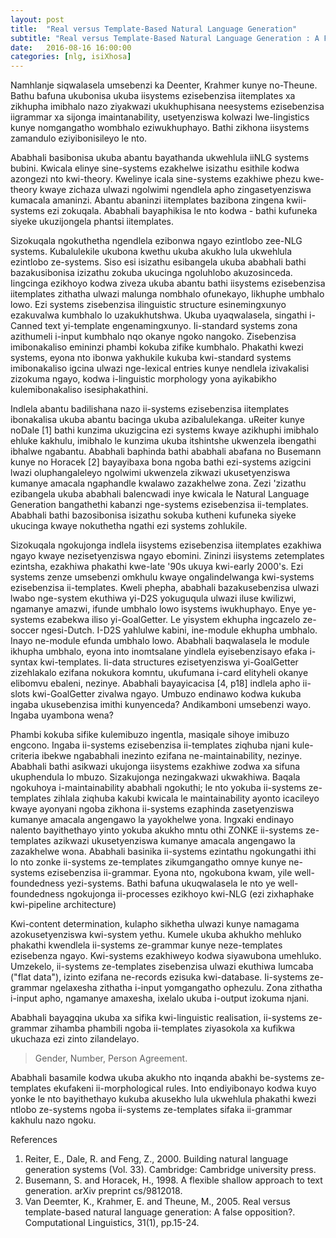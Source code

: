 ```yaml
---
layout: post
title:  "Real versus Template-Based Natural Language Generation"
subtitle: "Real versus Template-Based Natural Language Generation : A False Opposition? by Kees van Deemter, Emiel Krahmer & Mariet Theune"
date:   2016-08-16 16:00:00
categories: [nlg, isiXhosa]
---
```


Namhlanje siqwalasela umsebenzi ka Deenter, Krahmer kunye no-Theune. Bathu bafuna ukubonisa ukuba iisystems ezisebenzisa iitemplates xa zikhupha imibhalo nazo ziyakwazi ukukhuphisana neesystems ezisebenzisa iigrammar xa sijonga imaintanability, usetyenziswa kolwazi lwe-lingistics kunye nomgangatho wombhalo eziwukhuphayo. Bathi zikhona iisystems zamandulo eziyibonisileyo le nto.

Ababhali basibonisa ukuba abantu bayathanda ukwehlula iiNLG systems bubini. Kwicala elinye sine-systems ezakhelwe isizathu esithile kodwa azongezi nto kwi-theory. Kwelinye icala sine-systems ezakhiwe phezu kwe-theory kwaye zichaza ulwazi ngolwimi ngendlela apho zingasetyenziswa kumacala amaninzi. Abantu abaninzi iitemplates bazibona zingena kwii-systems ezi zokuqala. Ababhali bayaphikisa le nto kodwa - bathi kufuneka siyeke ukuzijongela phantsi iitemplates.

Sizokuqala ngokuthetha ngendlela ezibonwa ngayo ezintlobo zee-NLG systems. Kubalulekile ukubona kwethu ukuba akukho lula ukwehlula ezintlobo ze-systems. Siso esi isizathu esibangela ukuba ababhali bathi bazakusibonisa izizathu zokuba ukucinga ngoluhlobo akuzosinceda. Iingcinga ezikhoyo kodwa ziveza ukuba abantu bathi iisystems ezisebenzisa iitemplates zithatha ulwazi malunga nombhalo ofunekayo, likhuphe umbhalo lowo. Ezi systems zisebenzisa ilinguistic structure esinemingxunyo ezakuvalwa kumbhalo lo uzakukhutshwa. Ukuba uyaqwalasela, singathi i-Canned text yi-template engenamingxunyo. Ii-standard systems zona azithumeli i-input kumbhalo nqo okanye ngoko nangoko. Zisebenzisa imibonakaliso emininzi phambi kokuba zifike kumbhalo. Phakathi kwezi systems, eyona nto ibonwa yakhukile kukuba kwi-standard systems imibonakaliso igcina ulwazi nge-lexical entries kunye nendlela izivakalisi zizokuma ngayo, kodwa i-linguistic morphology yona ayikabikho kulemibonakaliso isesiphakathini.

Indlela abantu badilishana nazo ii-systems ezisebenzisa iitemplates ibonakalisa ukuba abantu bacinga ukuba azibalulekanga. uReiter kunye noDale [1] bathi kunzima ukuzigcina ezi systems kwaye azikhuphi imibhalo ehluke kakhulu, imibhalo le kunzima ukuba itshintshe ukwenzela ibengathi ibhalwe ngabantu. Ababhali baphinda bathi ababhali abafana no Busemann kunye no Horacek [2] bayayibaxa bona ngoba bathi ezi-systems azigcini lwazi oluphangaleleyo ngolwimi ukwenzela zikwazi ukusetyenziswa kumanye amacala ngaphandle kwalawo zazakhelwe zona. Zezi 'zizathu ezibangela ukuba ababhali balencwadi inye kwicala le Natural Language Generation bangathethi kabanzi nge-systems ezisebenzisa ii-templates. Ababhali bathi bazosibonisa isizathu sokuba kutheni kufuneka siyeke ukucinga kwaye nokuthetha ngathi ezi systems zohlukile.

Sizokuqala ngokujonga indlela iisystems ezisebenzisa iitemplates ezakhiwa ngayo kwaye nezisetyenziswa ngayo ebomini. Zininzi iisystems zetemplates ezintsha, ezakhiwa phakathi kwe-late '90s ukuya kwi-early 2000's. Ezi systems zenze umsebenzi omkhulu kwaye ongalindelwanga kwi-systems ezisebenzisa ii-templates. Kweli phepha, ababhali bazakusebenzisa ulwazi lwabo nge-system ekuthiwa yi-D2S yokuguqula ulwazi iluse kwilizwi, ngamanye amazwi, ifunde umbhalo lowo isystems iwukhuphayo. Enye ye-systems ezabekwa iliso yi-GoalGetter. Le yisystem ekhupha ingcazelo ze-soccer ngesi-Dutch. I-D2S yahlulwe kabini, ine-module ekhupha umbhalo. Inayo ne-module efunda umbhalo lowo. Ababhali baqwalasela le module ikhupha umbhalo, eyona into inomtsalane yindlela eyisebenzisayo efaka i-syntax kwi-templates. Ii-data structures ezisetyenziswa yi-GoalGetter zizehlakalo ezifana nokukora komntu, ukufumana i-card elityheli okanye elibomvu ebaleni, nezinye. Ababhali bayayicacisa [4, p18] indlela apho ii-slots kwi-GoalGetter zivalwa ngayo. Umbuzo endinawo kodwa kukuba ingaba ukusebenzisa imithi kunyenceda? Andikamboni umsebenzi wayo. Ingaba uyambona wena? 


Phambi kokuba sifike kulemibuzo ingentla, masiqale sihoye imibuzo engcono. Ingaba ii-systems ezisebenzisa ii-templates ziqhuba njani kule-criteria ibekwe ngababhali inezinto ezifana ne-maintainability, nezinye. Ababhali bathi asikwazi ukujonga iisystems ezakhiwe zodwa xa sifuna ukuphendula lo mbuzo. Sizakujonga nezingakwazi ukwakhiwa. Baqala ngokuhoya i-maintainability ababhali ngokuthi; le nto yokuba ii-systems ze-templates zihlala ziqhuba kakubi kwicala le maintainability ayonto icacileyo kwaye ayonyani ngoba zikhona ii-systems ezaphinda zasetyenziswa kumanye amacala angengawo la yayokhelwe yona. Ingxaki endinayo nalento bayithethayo yinto yokuba akukho mntu othi ZONKE ii-systems ze-templates azikwazi ukusetyenziswa kumanye amacala angengawo la zazakhelwe wona. Ababhali basinika ii-systems ezintathu ngokungathi ithi lo nto zonke ii-systems ze-templates zikumgangatho omnye kunye ne-systems ezisebenzisa ii-grammar. Eyona nto, ngokubona kwam, yile well-foundedness yezi-systems. Bathi bafuna ukuqwalasela le nto ye well-foundedness ngokujonga ii-processes ezikhoyo kwi-NLG (ezi zixhaphake kwi-pipeline architecture)

Kwi-content determination, kulapho sikhetha ulwazi kunye namagama azokusetyenziswa kwi-system yethu. Kumele ukuba akhukho mehluko phakathi kwendlela ii-systems ze-grammar kunye neze-templates ezisebenza ngayo. Kwi-systems ezakhiweyo kodwa siyawubona umehluko. Umzekelo, ii-systems ze-templates zisebenzisa ulwazi ekuthiwa lumcaba ("flat data"), izinto ezifana ne-records ezisuka kwi-database. Ii-systems ze-grammar ngelaxesha zithatha i-input yomgangatho ophezulu. Zona zithatha i-input apho, ngamanye amaxesha, ixelalo ukuba i-output izokuma njani.

Ababhali bayagqina ukuba xa sifika kwi-linguistic realisation, ii-systems ze-grammar zihamba phambili ngoba ii-templates ziyasokola xa kufikwa ukuchaza ezi zinto zilandelayo.

> Gender, Number, Person Agreement.

Ababhali basamile kodwa ukuba akukho nto inqanda abakhi be-systems ze-templates ekufakeni ii-morphological rules. Into endiyibonayo kodwa kuyo yonke le nto bayithethayo kukuba akusekho lula ukwehlula phakathi kwezi ntlobo ze-systems ngoba ii-systems ze-templates sifaka ii-grammar kakhulu nazo ngoku.



References

1. Reiter, E., Dale, R. and Feng, Z., 2000. Building natural language generation systems (Vol. 33). Cambridge: Cambridge university press.
2. Busemann, S. and Horacek, H., 1998. A flexible shallow approach to text generation. arXiv preprint cs/9812018.
3. Van Deemter, K., Krahmer, E. and Theune, M., 2005. Real versus template-based natural language generation: A false opposition?. Computational Linguistics, 31(1), pp.15-24.